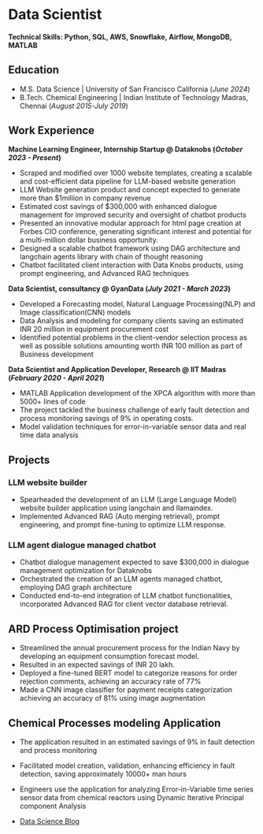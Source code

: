 # Data Scientist

#### Technical Skills: Python, SQL, AWS, Snowflake, Airflow, MongoDB, MATLAB

## Education
- M.S. Data Science	| University of San Francisco California (_June 2024_)	 			        		
- B.Tech. Chemical Engineering |  Indian Institute of Technology Madras, Chennai (_August 2015-July 2019_)

## Work Experience
**Machine Learning Engineer, Internship Startup @ Dataknobs (_October 2023 - Present_)**
- Scraped and modified over 1000 website templates, creating a scalable and cost-efficient data pipeline for LLM-based website generation
- LLM Website generation product and concept expected to generate more than $1million in company revenue
- Estimated cost savings of $300,000 with enhanced dialogue management for improved security and oversight of chatbot products
- Presented an innovative modular approach for html page creation at Forbes CIO conference, generating significant interest and potential for a multi-million dollar business opportunity.
- Designed a scalable chatbot framework using DAG architecture and langchain agents library with chain of thought reasoning
- Chatbot facilitated client interaction with Data Knobs products, using prompt engineering, and Advanced RAG techniques

**Data Scientist, consultancy @ GyanData (_July 2021 - March 2023_)**
- Developed a Forecasting model, Natural Language Processing(NLP) and Image classification(CNN) models 
- Data Analysis and modeling for company clients saving an estimated INR 20 million in equipment procurement cost
- Identified potential problems in the client-vendor selection process as well as possible solutions amounting worth INR 100 million as part of Business development

**Data Scientist and Application Developer, Research @ IIT Madras (_February 2020 - April 2021_)**
- MATLAB Application development of the XPCA algorithm with more than 5000+ lines of code
- The project tackled the business challenge of early fault detection and process monitoring savings of 9% in operating costs.
- Model validation techniques for error-in-variable sensor data and real time data analysis 


## Projects
### LLM website builder

- Spearheaded the development of an LLM (Large Language Model) website builder application using langchain and llamaindex. 
- Implemented Advanced RAG (Auto merging retrieval), prompt engineering, and prompt fine-tuning to optimize LLM response.

### LLM agent dialogue managed chatbot

- Chatbot dialogue management expected to save $300,000 in dialogue management optimization for Dataknobs
- Orchestrated the creation of an LLM agents managed chatbot, employing DAG graph architecture
- Conducted end-to-end integration of LLM chatbot functionalities, incorporated Advanced RAG for client vector database retrieval.

## ARD Process Optimisation project 
- Streamlined the annual procurement process for the Indian Navy by developing an equipment consumption forecast model. 
- Resulted in an expected savings of INR 20 lakh.
- Deployed a fine-tuned BERT model to categorize reasons for order rejection comments, achieving an accuracy rate of 77%
- Made a CNN image classifier for payment receipts categorization achieving an accuracy of 81% using image augmentation 

## Chemical Processes modeling Application
- The application resulted in an estimated savings of 9% in fault detection and process monitoring 
- Facilitated model creation, validation, enhancing efficiency in fault detection, saving approximately 10000+ man hours
- Engineers use the application for analyzing Error-in-Variable time series sensor data from chemical reactors using Dynamic Iterative Principal component Analysis

- [Data Science Blog](https://medium.com/@ranjeet.sn96)
